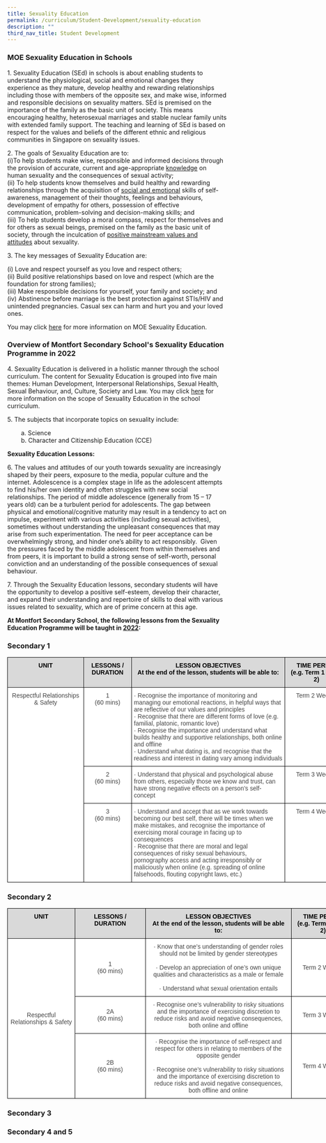 ```yaml
---
title: Sexuality Education
permalink: /curriculum/Student-Development/sexuality-education
description: ""
third_nav_title: Student Development
---
```

### MOE Sexuality Education in Schools

1\. Sexuality Education (SEd) in schools is about enabling students to understand the physiological, social and emotional changes they experience as they mature, develop healthy and rewarding relationships including those with members of the opposite sex, and make wise, informed and responsible decisions on sexuality matters. SEd is premised on the importance of the family as the basic unit of society. This means encouraging healthy, heterosexual marriages and stable nuclear family units with extended family support. The teaching and learning of SEd is based on respect for the values and beliefs of the different ethnic and religious communities in Singapore on sexuality issues.

2\. The goals of Sexuality Education are to:    
(i)To help students make wise, responsible and informed decisions through the provision of accurate, current and age-appropriate <u>knowledge</u> on human sexuality and the consequences of sexual activity;   
(ii) To help students know themselves and build healthy and rewarding relationships through the acquisition of <u>social and emotional</u> skills of self-awareness, management of their thoughts, feelings and behaviours, development of empathy for others, possession of effective communication, problem-solving and decision-making skills; and   
(iii) To help students develop a moral compass, respect for themselves and for others as sexual beings, premised on the family as the basic unit of society, through the inculcation of <u>positive mainstream values and attitudes</u> about sexuality. 

  

3\. The key messages of Sexuality Education are:

(i) Love and respect yourself as you love and respect others;    
(ii) Build positive relationships based on love and respect (which are the foundation for strong families);   
(iii) Make responsible decisions for yourself, your family and society; and   
(iv) Abstinence before marriage is the best protection against STIs/HIV and unintended pregnancies. Casual sex can harm and hurt you and your loved ones.

You may click [here](https://www.moe.gov.sg/programmes/sexuality-education) for more information on MOE Sexuality Education.

### Overview of Montfort Secondary School's Sexuality Education Programme in 2022

4\. Sexuality Education is delivered in a holistic manner through the school curriculum. The content for Sexuality Education is grouped into five main themes: Human Development, Interpersonal Relationships, Sexual Health, Sexual Behaviour, and, Culture, Society and Law. You may click [here](https://www.moe.gov.sg/programmes/sexuality-education/scope-and-teaching-approach) for more information on the scope of Sexuality Education in the school curriculum.

5\. The subjects that incorporate topics on sexuality include: 

        a. Science <br>
        b. Character and Citizenship Education (CCE)

**Sexuality Education Lessons:** 

  

6\. The values and attitudes of our youth towards sexuality are increasingly shaped by their peers, exposure to the media, popular culture and the internet. Adolescence is a complex stage in life as the adolescent attempts to find his/her own identity and often struggles with new social relationships. The period of middle adolescence (generally from 15 – 17 years old) can be a turbulent period for adolescents. The gap between physical and emotional/cognitive maturity may result in a tendency to act on impulse, experiment with various activities (including sexual activities), sometimes without understanding the unpleasant consequences that may arise from such experimentation. The need for peer acceptance can be overwhelmingly strong, and hinder one’s ability to act responsibly.  Given the pressures faced by the middle adolescent from within themselves and from peers, it is important to build a strong sense of self-worth, personal conviction and an understanding of the possible consequences of sexual behaviour. 

  

7\. Through the Sexuality Education lessons, secondary students will have the opportunity to develop a positive self-esteem, develop their character, and expand their understanding and repertoire of skills to deal with various issues related to sexuality, which are of prime concern at this age.

**At Montfort Secondary School, the following lessons from the Sexuality Education Programme will be taught in <u>2022</u>:**

### Secondary 1 

<style type="text/css">
.tg  {border-collapse:collapse;border-spacing:0;margin:0px auto;}
.tg td{border-color:black;border-style:solid;border-width:1px;font-family:Arial, sans-serif;font-size:14px;
  overflow:hidden;padding:10px 5px;word-break:normal;}
.tg th{border-color:black;border-style:solid;border-width:1px;font-family:Arial, sans-serif;font-size:14px;
  font-weight:normal;overflow:hidden;padding:10px 5px;word-break:normal;}
.tg .tg-sxkx{background-color:#FFF;color:#454545;text-align:center;vertical-align:top}
.tg .tg-fwnj{background-color:#FFF;color:#454545;text-align:left;vertical-align:top}
.tg .tg-reen{background-color:#D9D9D9;color:#454545;font-weight:bold;text-align:center;vertical-align:top}
</style>
<table class="tg" style="undefined;table-layout: fixed; width: 783px">
<colgroup>
<col style="width: 175px">
<col style="width: 110px">
<col style="width: 353px">
<col style="width: 145px">
</colgroup>
<tbody>
  <tr>
    <td class="tg-reen"><span style="color:black">UNIT</span></td>
    <td class="tg-reen"><span style="color:black">LESSONS / DURATION</span></td>
    <td class="tg-reen"><span style="color:black">LESSON OBJECTIVES</span><br><span style="color:black">At the end of the lesson, students will be able to:</span></td>
    <td class="tg-reen"><span style="color:black">TIME PERIOD</span><br><span style="color:black">(e.g. Term 1 Week 2)</span></td>
  </tr>
  <tr>
    <td class="tg-sxkx" rowspan="3">Respectful Relationships &amp; Safety<br> <br> </td>
    <td class="tg-sxkx">1<br>(60 mins)</td>
    <td class="tg-fwnj">·       Recognise the importance of monitoring and managing our emotional reactions, in helpful ways that are reflective of our values and principles<br>·       <span style="background-color:initial">Recognise that there are different forms of love (e.g. familial, platonic, romantic love) </span><br>·       Recognise the importance and understand what builds healthy and supportive relationships, both online and offline<br>·       Understand what dating is, and recognise that the readiness and interest in dating vary among individuals</td>
    <td class="tg-sxkx">Term 2 Week 6</td>
  </tr>
  <tr>
    <td class="tg-sxkx">2<br>(60 mins)</td>
    <td class="tg-fwnj">·       Understand that physical and psychological abuse from others, especially those we know and trust, can have strong negative effects on a person’s self-concept</td>
    <td class="tg-sxkx">Term 3 Week 8</td>
  </tr>
  <tr>
    <td class="tg-sxkx">3<br>(60 mins)</td>
    <td class="tg-fwnj">·       Understand and accept that as we work towards becoming our best self, there will be times when we make mistakes, and recognise the importance of exercising moral courage in facing up to consequences<br>·       Recognise that there are moral and legal consequences of risky sexual behaviours, pornography access and acting irresponsibly or maliciously when online (e.g. spreading of online falsehoods, flouting copyright laws, etc.)</td>
    <td class="tg-sxkx">Term 4 Week 2</td>
  </tr>
</tbody>
</table>

### Secondary 2

<style type="text/css">
.tg  {border-collapse:collapse;border-spacing:0;margin:0px auto;}
.tg td{border-color:black;border-style:solid;border-width:1px;font-family:Arial, sans-serif;font-size:14px;
  overflow:hidden;padding:10px 5px;word-break:normal;}
.tg th{border-color:black;border-style:solid;border-width:1px;font-family:Arial, sans-serif;font-size:14px;
  font-weight:normal;overflow:hidden;padding:10px 5px;word-break:normal;}
.tg .tg-sxkx{background-color:#FFF;color:#454545;text-align:center;vertical-align:top}
.tg .tg-reen{background-color:#D9D9D9;color:#454545;font-weight:bold;text-align:center;vertical-align:top}
.tg .tg-ncov{background-color:#FFF;color:#454545;text-align:center;vertical-align:middle}
</style>
<table class="tg" style="undefined;table-layout: fixed; width: 798px">
<colgroup>
<col style="width: 155px">
<col style="width: 162px">
<col style="width: 336px">
<col style="width: 145px">
</colgroup>
<tbody>
  <tr>
    <td class="tg-reen"><span style="color:black">UNIT</span></td>
    <td class="tg-reen"><span style="color:black">LESSONS / DURATION</span></td>
    <td class="tg-reen"><span style="color:black">LESSON OBJECTIVES</span><br><span style="color:black">At the end of the lesson, students will be able to:</span></td>
    <td class="tg-reen"><span style="color:black">TIME PERIOD</span><br><span style="color:black">(e.g. Term 1 Week 2)</span></td>
  </tr>
  <tr>
    <td class="tg-ncov" rowspan="3">Respectful Relationships &amp; Safety</td>
    <td class="tg-ncov">1<br>(60  mins)</td>
    <td class="tg-sxkx">·      Know that one’s understanding of gender roles should not be limited by gender stereotypes<br><br>·      Develop an appreciation of one’s own unique qualities and characteristics as a male or female<br><br>·      Understand what sexual orientation entails</td>
    <td class="tg-ncov">Term 2 Week 3</td>
  </tr>
  <tr>
    <td class="tg-ncov">2A<br>(60 mins)</td>
    <td class="tg-sxkx">·      Recognise one’s vulnerability to risky situations and the importance of exercising discretion to reduce risks and avoid negative consequences, both online and offline</td>
    <td class="tg-ncov">Term 3 Week 2</td>
  </tr>
  <tr>
    <td class="tg-ncov">2B<br>(60 mins)</td>
    <td class="tg-sxkx">·    Recognise the importance of self-respect and respect for others in relating to members of the opposite gender<br><br>·   Recognise one’s vulnerability to risky situations and the importance of exercising discretion to reduce risks and avoid negative consequences, both offline and online</td>
    <td class="tg-ncov">Term 4 Week 2</td>
  </tr>
</tbody>
</table>

### Secondary 3

### Secondary 4 and 5